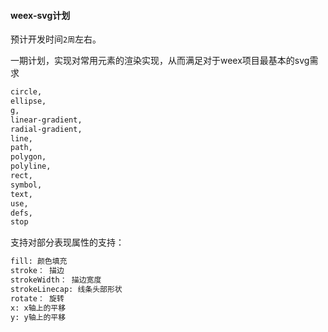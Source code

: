 #### weex-svg计划

预计开发时间`2周`左右。

一期计划，实现对常用元素的渲染实现，从而满足对于weex项目最基本的svg需求

``` html
circle,
ellipse,
g,
linear-gradient,
radial-gradient,
line,
path,
polygon,
polyline,
rect,
symbol,
text,
use,
defs,
stop
```

支持对部分表现属性的支持：
``` html
fill: 颜色填充
stroke： 描边
strokeWidth： 描边宽度
strokeLinecap: 线条头部形状
rotate： 旋转
x: x轴上的平移
y: y轴上的平移
```
